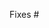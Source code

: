 <!--
Thank you for submitting a pull request!

Please verify that:
* [ ] There is an associated issue in the `Backlog` milestone (**required**)
* [ ] Code is up-to-date with the `main` branch
* [ ] You've successfully run `gulp runtests` locally
* [ ] There are new or updated unit tests validating the change

Refer to CONTRIBUTING.MD for more details.
  https://github.com/Microsoft/TypeScript/blob/main/CONTRIBUTING.md
-->

Fixes #
